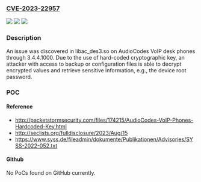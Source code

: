 ### [CVE-2023-22957](https://cve.mitre.org/cgi-bin/cvename.cgi?name=CVE-2023-22957)
![](https://img.shields.io/static/v1?label=Product&message=n%2Fa&color=blue)
![](https://img.shields.io/static/v1?label=Version&message=n%2Fa&color=blue)
![](https://img.shields.io/static/v1?label=Vulnerability&message=n%2Fa&color=brighgreen)

### Description

An issue was discovered in libac_des3.so on AudioCodes VoIP desk phones through 3.4.4.1000. Due to the use of hard-coded cryptographic key, an attacker with access to backup or configuration files is able to decrypt encrypted values and retrieve sensitive information, e.g., the device root password.

### POC

#### Reference
- http://packetstormsecurity.com/files/174215/AudioCodes-VoIP-Phones-Hardcoded-Key.html
- http://seclists.org/fulldisclosure/2023/Aug/15
- https://www.syss.de/fileadmin/dokumente/Publikationen/Advisories/SYSS-2022-052.txt

#### Github
No PoCs found on GitHub currently.

